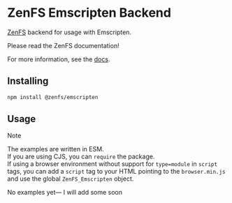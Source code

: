 # ZenFS Emscripten Backend

[ZenFS](https://github.com/zen-fs/core) backend for usage with Emscripten.

Please read the ZenFS documentation!

For more information, see the [docs](https://zen-fs.github.io/emscripten).

## Installing

```sh
npm install @zenfs/emscripten
```

## Usage

> [!NOTE]
> The examples are written in ESM.  
> If you are using CJS, you can `require` the package.  
> If using a browser environment without support for `type=module` in `script` tags, you can add a `script` tag to your HTML pointing to the `browser.min.js` and use the global `ZenFS_Emscripten` object.

No examples yet— I will add some soon
